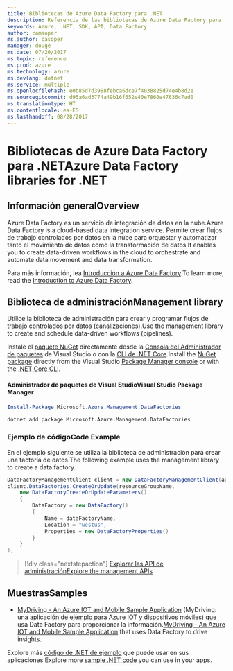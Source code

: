 ```yaml
---
title: Bibliotecas de Azure Data Factory para .NET
description: Referencia de las bibliotecas de Azure Data Factory para .NET
keywords: Azure, .NET, SDK, API, Data Factory
author: camsoper
ms.author: casoper
manager: douge
ms.date: 07/20/2017
ms.topic: reference
ms.prod: azure
ms.technology: azure
ms.devlang: dotnet
ms.service: multiple
ms.openlocfilehash: e0b85d7d3988febca6dce7f4038825d74e4b8d2e
ms.sourcegitcommit: d95a6ad3774a49b16f652e40e7860e47636c7ad0
ms.translationtype: HT
ms.contentlocale: es-ES
ms.lasthandoff: 08/28/2017
---
```

# <a name="azure-data-factory-libraries-for-net"></a><span data-ttu-id="b7a83-104">Bibliotecas de Azure Data Factory para .NET</span><span class="sxs-lookup"><span data-stu-id="b7a83-104">Azure Data Factory libraries for .NET</span></span>

## <a name="overview"></a><span data-ttu-id="b7a83-105">Información general</span><span class="sxs-lookup"><span data-stu-id="b7a83-105">Overview</span></span>

<span data-ttu-id="b7a83-106">Azure Data Factory es un servicio de integración de datos en la nube.</span><span class="sxs-lookup"><span data-stu-id="b7a83-106">Azure Data Factory is a cloud-based data integration service.</span></span> <span data-ttu-id="b7a83-107">Permite crear flujos de trabajo controlados por datos en la nube para orquestar y automatizar tanto el movimiento de datos como la transformación de datos.</span><span class="sxs-lookup"><span data-stu-id="b7a83-107">It enables you to create data-driven workflows in the cloud to orchestrate and automate data movement and data transformation.</span></span>

<span data-ttu-id="b7a83-108">Para más información, lea [Introducción a Azure Data Factory](/azure/data-factory/data-factory-introduction).</span><span class="sxs-lookup"><span data-stu-id="b7a83-108">To learn more, read the [Introduction to Azure Data Factory](/azure/data-factory/data-factory-introduction).</span></span>

## <a name="management-library"></a><span data-ttu-id="b7a83-109">Biblioteca de administración</span><span class="sxs-lookup"><span data-stu-id="b7a83-109">Management library</span></span>

<span data-ttu-id="b7a83-110">Utilice la biblioteca de administración para crear y programar flujos de trabajo controlados por datos (canalizaciones).</span><span class="sxs-lookup"><span data-stu-id="b7a83-110">Use the management library to create and schedule data-driven workflows (pipelines).</span></span>

<span data-ttu-id="b7a83-111">Instale el [paquete NuGet](https://www.nuget.org/packages/Microsoft.Azure.Management.DataFactories) directamente desde la [Consola del Administrador de paquetes][PackageManager] de Visual Studio o con la [CLI de .NET Core][DotNetCLI].</span><span class="sxs-lookup"><span data-stu-id="b7a83-111">Install the [NuGet package](https://www.nuget.org/packages/Microsoft.Azure.Management.DataFactories) directly from the Visual Studio [Package Manager console][PackageManager] or with the [.NET Core CLI][DotNetCLI].</span></span>

#### <a name="visual-studio-package-manager"></a><span data-ttu-id="b7a83-112">Administrador de paquetes de Visual Studio</span><span class="sxs-lookup"><span data-stu-id="b7a83-112">Visual Studio Package Manager</span></span>

```powershell
Install-Package Microsoft.Azure.Management.DataFactories
```

```bash
dotnet add package Microsoft.Azure.Management.DataFactories
```

### <a name="code-example"></a><span data-ttu-id="b7a83-113">Ejemplo de código</span><span class="sxs-lookup"><span data-stu-id="b7a83-113">Code Example</span></span>

<span data-ttu-id="b7a83-114">En el ejemplo siguiente se utiliza la biblioteca de administración para crear una factoría de datos.</span><span class="sxs-lookup"><span data-stu-id="b7a83-114">The following example uses the management library to create a data factory.</span></span>

```csharp
DataFactoryManagementClient client = new DataFactoryManagementClient(aadTokenCredentials, resourceManagerUri);
client.DataFactories.CreateOrUpdate(resourceGroupName,
    new DataFactoryCreateOrUpdateParameters()
    {
        DataFactory = new DataFactory()
        {
            Name = dataFactoryName,
            Location = "westus",
            Properties = new DataFactoryProperties()
        }
    }
);
```

> [!div class="nextstepaction"]
> [<span data-ttu-id="b7a83-115">Explorar las API de administración</span><span class="sxs-lookup"><span data-stu-id="b7a83-115">Explore the management APIs</span></span>](/dotnet/api/overview/azure/datafactories/management)

## <a name="samples"></a><span data-ttu-id="b7a83-116">Muestras</span><span class="sxs-lookup"><span data-stu-id="b7a83-116">Samples</span></span>

* <span data-ttu-id="b7a83-117">[MyDriving - An Azure IOT and Mobile Sample Application](https://azure.microsoft.com/resources/samples/mydriving/) (MyDriving: una aplicación de ejemplo para Azure IOT y dispositivos móviles) que usa Data Factory para proporcionar la información.</span><span class="sxs-lookup"><span data-stu-id="b7a83-117">[MyDriving - An Azure IOT and Mobile Sample Application](https://azure.microsoft.com/resources/samples/mydriving/) that uses Data Factory to drive insights.</span></span>

<span data-ttu-id="b7a83-118">Explore más [código de .NET de ejemplo](https://azure.microsoft.com/resources/samples/?platform=dotnet) que puede usar en sus aplicaciones.</span><span class="sxs-lookup"><span data-stu-id="b7a83-118">Explore more [sample .NET code](https://azure.microsoft.com/resources/samples/?platform=dotnet) you can use in your apps.</span></span>

[PackageManager]: https://docs.microsoft.com/nuget/tools/package-manager-console
[DotNetCLI]: https://docs.microsoft.com/dotnet/core/tools/dotnet-add-package
